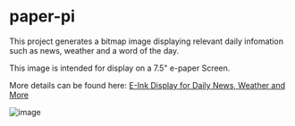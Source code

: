 # paper-pi

This project generates a bitmap image displaying relevant daily infomation such as news, weather and a word of the day.

This image is intended for display on a 7.5" e-paper Screen.

More details can be found here: [E-Ink Display for Daily News, Weather and More](https://www.hackster.io/lukehaas/e-ink-display-for-daily-news-weather-and-more-3dd7b1)

![image](https://raw.githubusercontent.com/lukehaas/paper-pi/master/docs/paper-pi.jpg)
